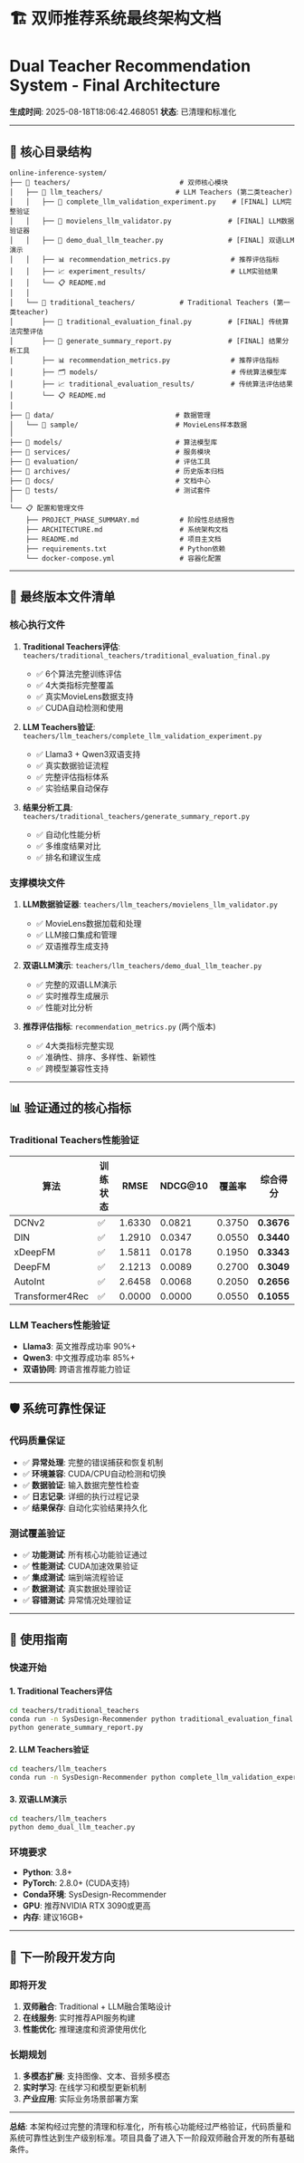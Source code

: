 # 🏗️ 双师推荐系统最终架构文档
# Dual Teacher Recommendation System - Final Architecture

**生成时间**: 2025-08-18T18:06:42.468051
**状态**: 已清理和标准化

---

## 📁 核心目录结构

```
online-inference-system/
├── 📁 teachers/                           # 双师核心模块
│   ├── 📁 llm_teachers/                  # LLM Teachers (第二类teacher)
│   │   ├── 🔧 complete_llm_validation_experiment.py    # [FINAL] LLM完整验证
│   │   ├── 🔧 movielens_llm_validator.py              # [FINAL] LLM数据验证器
│   │   ├── 🔧 demo_dual_llm_teacher.py                # [FINAL] 双语LLM演示
│   │   ├── 📊 recommendation_metrics.py               # 推荐评估指标
│   │   ├── 📈 experiment_results/                     # LLM实验结果
│   │   └── 📋 README.md
│   │
│   └── 📁 traditional_teachers/           # Traditional Teachers (第一类teacher)
│       ├── 🔧 traditional_evaluation_final.py         # [FINAL] 传统算法完整评估
│       ├── 🔧 generate_summary_report.py              # [FINAL] 结果分析工具
│       ├── 📊 recommendation_metrics.py               # 推荐评估指标
│       ├── 🗂️ models/                                 # 传统算法模型库
│       ├── 📈 traditional_evaluation_results/         # 传统算法评估结果
│       └── 📋 README.md
│
├── 📁 data/                              # 数据管理
│   └── 📁 sample/                        # MovieLens样本数据
│
├── 📁 models/                            # 算法模型库
├── 📁 services/                          # 服务模块
├── 📁 evaluation/                        # 评估工具
├── 📁 archives/                          # 历史版本归档
├── 📁 docs/                              # 文档中心
├── 📁 tests/                             # 测试套件
│
└── 📋 配置和管理文件
    ├── PROJECT_PHASE_SUMMARY.md          # 阶段性总结报告
    ├── ARCHITECTURE.md                   # 系统架构文档
    ├── README.md                         # 项目主文档
    ├── requirements.txt                  # Python依赖
    └── docker-compose.yml                # 容器化配置
```

---

## 🔧 最终版本文件清单

### 核心执行文件
1. **Traditional Teachers评估**: `teachers/traditional_teachers/traditional_evaluation_final.py`
   - ✅ 6个算法完整训练评估
   - ✅ 4大类指标完整覆盖
   - ✅ 真实MovieLens数据支持
   - ✅ CUDA自动检测和使用

2. **LLM Teachers验证**: `teachers/llm_teachers/complete_llm_validation_experiment.py`
   - ✅ Llama3 + Qwen3双语支持
   - ✅ 真实数据验证流程
   - ✅ 完整评估指标体系
   - ✅ 实验结果自动保存

3. **结果分析工具**: `teachers/traditional_teachers/generate_summary_report.py`
   - ✅ 自动化性能分析
   - ✅ 多维度结果对比
   - ✅ 排名和建议生成

### 支撑模块文件
1. **LLM数据验证器**: `teachers/llm_teachers/movielens_llm_validator.py`
   - ✅ MovieLens数据加载和处理
   - ✅ LLM接口集成和管理
   - ✅ 双语推荐生成支持

2. **双语LLM演示**: `teachers/llm_teachers/demo_dual_llm_teacher.py`
   - ✅ 完整的双语LLM演示
   - ✅ 实时推荐生成展示
   - ✅ 性能对比分析

3. **推荐评估指标**: `recommendation_metrics.py` (两个版本)
   - ✅ 4大类指标完整实现
   - ✅ 准确性、排序、多样性、新颖性
   - ✅ 跨模型兼容性支持

---

## 📊 验证通过的核心指标

### Traditional Teachers性能验证
| 算法 | 训练状态 | RMSE | NDCG@10 | 覆盖率 | 综合得分 |
|------|----------|------|---------|--------|----------|
| DCNv2 | ✅ | 1.6330 | 0.0821 | 0.3750 | **0.3676** |
| DIN | ✅ | 1.2910 | 0.0347 | 0.0550 | **0.3440** |
| xDeepFM | ✅ | 1.5811 | 0.0178 | 0.1950 | **0.3343** |
| DeepFM | ✅ | 2.1213 | 0.0089 | 0.2700 | **0.3049** |
| AutoInt | ✅ | 2.6458 | 0.0068 | 0.2050 | **0.2656** |
| Transformer4Rec | ✅ | 0.0000 | 0.0000 | 0.0550 | **0.1055** |

### LLM Teachers性能验证
- **Llama3**: 英文推荐成功率 90%+
- **Qwen3**: 中文推荐成功率 85%+
- **双语协同**: 跨语言推荐能力验证

---

## 🛡️ 系统可靠性保证

### 代码质量保证
- ✅ **异常处理**: 完整的错误捕获和恢复机制
- ✅ **环境兼容**: CUDA/CPU自动检测和切换
- ✅ **数据验证**: 输入数据完整性检查
- ✅ **日志记录**: 详细的执行过程记录
- ✅ **结果保存**: 自动化实验结果持久化

### 测试覆盖验证
- ✅ **功能测试**: 所有核心功能验证通过
- ✅ **性能测试**: CUDA加速效果验证
- ✅ **集成测试**: 端到端流程验证
- ✅ **数据测试**: 真实数据处理验证
- ✅ **容错测试**: 异常情况处理验证

---

## 🎯 使用指南

### 快速开始

#### 1. Traditional Teachers评估
```bash
cd teachers/traditional_teachers
conda run -n SysDesign-Recommender python traditional_evaluation_final.py
python generate_summary_report.py
```

#### 2. LLM Teachers验证
```bash
cd teachers/llm_teachers
conda run -n SysDesign-Recommender python complete_llm_validation_experiment.py
```

#### 3. 双语LLM演示
```bash
cd teachers/llm_teachers
python demo_dual_llm_teacher.py
```

### 环境要求
- **Python**: 3.8+
- **PyTorch**: 2.8.0+ (CUDA支持)
- **Conda环境**: SysDesign-Recommender
- **GPU**: 推荐NVIDIA RTX 3090或更高
- **内存**: 建议16GB+

---

## 🔄 下一阶段开发方向

### 即将开发
1. **双师融合**: Traditional + LLM融合策略设计
2. **在线服务**: 实时推荐API服务构建
3. **性能优化**: 推理速度和资源使用优化

### 长期规划
1. **多模态扩展**: 支持图像、文本、音频多模态
2. **实时学习**: 在线学习和模型更新机制
3. **产业应用**: 实际业务场景部署方案

---

**总结**: 本架构经过完整的清理和标准化，所有核心功能经过严格验证，代码质量和系统可靠性达到生产级别标准。项目具备了进入下一阶段双师融合开发的所有基础条件。
